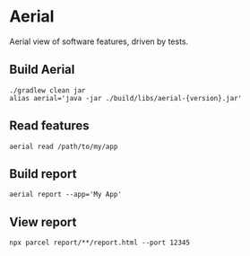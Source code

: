 # Aerial
Aerial view of software features, driven by tests.

## Build Aerial
    ./gradlew clean jar
    alias aerial='java -jar ./build/libs/aerial-{version}.jar'

## Read features
    aerial read /path/to/my/app

## Build report
    aerial report --app='My App'

## View report
    npx parcel report/**/report.html --port 12345
